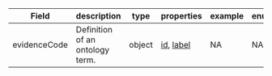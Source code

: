 |Field | description | type | properties | example | enum|
| ---| ---| ---| ---| ---| --- |
| evidenceCode | Definition of an ontology term. | object | [id](./id.md), [label](./label.md) | NA | NA|
